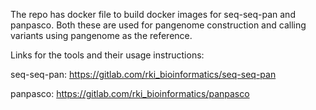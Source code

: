 The repo has docker file to build docker images for seq-seq-pan and panpasco.
Both these are used for pangenome construction and calling variants using pangenome as the reference.

Links for the tools and their usage instructions:

seq-seq-pan: https://gitlab.com/rki_bioinformatics/seq-seq-pan

panpasco: https://gitlab.com/rki_bioinformatics/panpasco
